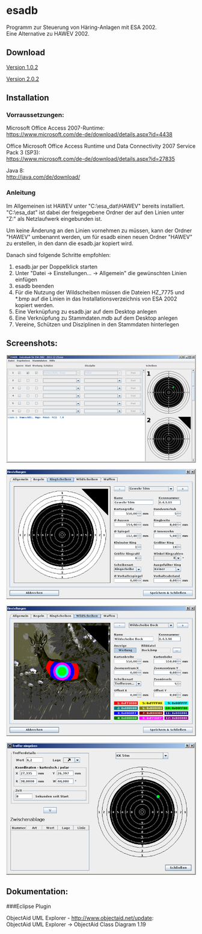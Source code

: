 # esadb

Programm zur Steuerung von Häring-Anlagen mit ESA 2002.  
Eine Alternative zu HAWEV 2002.

## Download

[Version 1.0.2](https://github.com/SmallLars/esadb/raw/v1/pub/esadb.jar)

[Version 2.0.2](https://github.com/SmallLars/esadb/raw/v2/pub/esadb.jar)

## Installation

### Vorraussetzungen:

Microsoft Office Access 2007-Runtime:  
https://www.microsoft.com/de-de/download/details.aspx?id=4438

Office Microsoft Office Access Runtime und Data Connectivity 2007 Service Pack 3 (SP3):  
https://www.microsoft.com/de-de/download/details.aspx?id=27835

Java 8:  
http://java.com/de/download/

### Anleitung

Im Allgemeinen ist HAWEV unter "C:\esa_dat\HAWEV" bereits installiert.  
"C:\esa_dat" ist dabei der freigegebene Ordner der auf den Linien unter  
"Z:" als Netzlaufwerk eingebunden ist.

Um keine Änderung an den Linien vornehmen zu müssen, kann der Ordner  
"HAWEV" umbenannt werden, um für esadb einen neuen Ordner "HAWEV"  
zu erstellen, in den dann die esadb.jar kopiert wird.

Danach sind folgende Schritte empfohlen:

1. esadb.jar per Doppelklick starten
2. Unter "Datei -> Einstellungen... -> Allgemein" die gewünschten Linien einfügen
3. esadb beenden
4. Für die Nutzung der Wildscheiben müssen die Dateien HZ_7775 und *.bmp auf die Linien in das Installationsverzeichnis von ESA 2002 kopiert werden.
5. Eine Verknüpfung zu esadb.jar auf dem Desktop anlegen
6. Eine Verknüpfung zu Stammdaten.mdb auf dem Desktop anlegen
7. Vereine, Schützen und Disziplinen in den Stammdaten hinterlegen

## Screenshots:

![Hautprogramm](https://github.com/SmallLars/esadb/raw/master/pub/main.png)

![Scheibeneditor](https://github.com/SmallLars/esadb/raw/master/pub/ringtarget.png)

![Scheibeneditor](https://github.com/SmallLars/esadb/raw/master/pub/deertarget.png)

![Treffereditor](https://github.com/SmallLars/esadb/raw/master/pub/hits.png)

## Dokumentation:

###Eclipse Plugin

ObjectAid UML Explorer - http://www.objectaid.net/update:  
ObjectAid UML Explorer -> ObjectAid Class Diagram 1.19